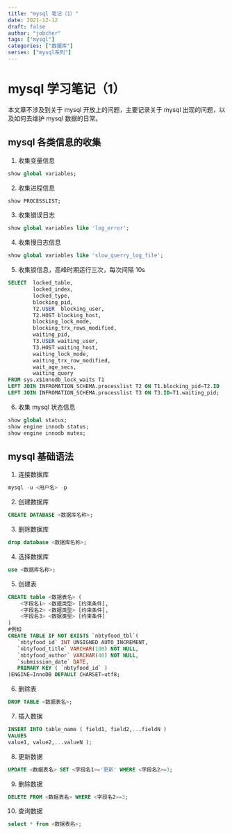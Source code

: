 ```yaml
---
title: "mysql 笔记（1）"
date: 2021-12-12
draft: false
author: "jobcher"
tags: ["mysql"]
categories: ["数据库"]
series: ["mysql系列"]
---
```


# mysql 学习笔记（1）

本文章不涉及到关于 mysql 开放上的问题，主要记录关于 mysql 出现的问题，以及如何去维护 mysql 数据的日常。

## mysql 各类信息的收集

1. 收集变量信息

```sql
show global variables;
```

2. 收集进程信息

```sql
show PROCESSLIST;
```

3. 收集错误日志

```sql
show global variables like 'log_error';
```

4. 收集慢日志信息

```sql
show global variables like 'slow_querry_log_file';
```

5. 收集锁信息，高峰时期运行三次，每次间隔 10s

```sql
SELECT  locked_table,
        locked_index,
        locked_type,
        blocking_pid,
        T2.USER  blocking_user,
        T2.HOST blocking_host,
        blocking_lock_mode,
        blocking_trx_rows_modified,
        waiting_pid,
        T3.USER waiting_user,
        T3.HOST waiting_host,
        waiting_lock_mode,
        waiting_trx_row_modified,
        wait_age_secs,
        waiting_query
FROM sys.x$innodb_lock_waits T1
LEFT JOIN INFROMATION_SCHEMA.processlist T2 ON T1.blocking_pid=T2.ID
LEFT JOIN INFROMATION_SCHEMA.processlist T3 ON T3.ID=T1.waiting_pid;

```

6. 收集 mysql 状态信息

```sql
show global status;
show engine innodb status;
show engine innodb mutex;
```

## mysql 基础语法

1. 连接数据库

```sql
mysql -u <用户名> -p
```

2. 创建数据库

```sql
CREATE DATABASE <数据库名称>;
```

3. 删除数据库

```sql
drop database <数据库名称>;
```

4. 选择数据库

```sql
use <数据库名称>;
```

5. 创建表

```sql
CREATE table <数据表名> (
    <字段名1> <数据类型> [约束条件],
    <字段名2> <数据类型> [约束条件],
    <字段名3> <数据类型> [约束条件]
)
#例如
CREATE TABLE IF NOT EXISTS `nbtyfood_tbl`(
   `nbtyfood_id` INT UNSIGNED AUTO_INCREMENT,
   `nbtyfood_title` VARCHAR(100) NOT NULL,
   `nbtyfood_author` VARCHAR(40) NOT NULL,
   `submission_date` DATE,
   PRIMARY KEY ( `nbtyfood_id` )
)ENGINE=InnoDB DEFAULT CHARSET=utf8;
```

6. 删除表

```sql
DROP TABLE <数据表名>;
```

7. 插入数据

```sql
INSERT INTO table_name ( field1, field2,...fieldN )
VALUES
value1, value2,...valueN );
```

8. 更新数据

```sql
UPDATE <数据表名> SET <字段名1>='更新' WHERE <字段名2>=3;
```

9. 删除数据

```sql
DELETE FROM <数据表名> WHERE <字段名2>=3;
```

10. 查询数据

```sql
select * from <数据表名>;
```
